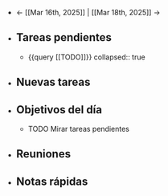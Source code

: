 - ← [[Mar 16th, 2025]] | [[Mar 18th, 2025]] →
- ## Tareas pendientes
	- {{query [[TODO]]}}
	  collapsed:: true
- ## Nuevas tareas
- ## Objetivos del día
	- TODO Mirar tareas pendientes
- ## Reuniones
- ## Notas rápidas